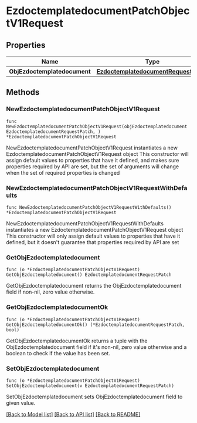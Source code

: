# EzdoctemplatedocumentPatchObjectV1Request

## Properties

Name | Type | Description | Notes
------------ | ------------- | ------------- | -------------
**ObjEzdoctemplatedocument** | [**EzdoctemplatedocumentRequestPatch**](EzdoctemplatedocumentRequestPatch.md) |  | 

## Methods

### NewEzdoctemplatedocumentPatchObjectV1Request

`func NewEzdoctemplatedocumentPatchObjectV1Request(objEzdoctemplatedocument EzdoctemplatedocumentRequestPatch, ) *EzdoctemplatedocumentPatchObjectV1Request`

NewEzdoctemplatedocumentPatchObjectV1Request instantiates a new EzdoctemplatedocumentPatchObjectV1Request object
This constructor will assign default values to properties that have it defined,
and makes sure properties required by API are set, but the set of arguments
will change when the set of required properties is changed

### NewEzdoctemplatedocumentPatchObjectV1RequestWithDefaults

`func NewEzdoctemplatedocumentPatchObjectV1RequestWithDefaults() *EzdoctemplatedocumentPatchObjectV1Request`

NewEzdoctemplatedocumentPatchObjectV1RequestWithDefaults instantiates a new EzdoctemplatedocumentPatchObjectV1Request object
This constructor will only assign default values to properties that have it defined,
but it doesn't guarantee that properties required by API are set

### GetObjEzdoctemplatedocument

`func (o *EzdoctemplatedocumentPatchObjectV1Request) GetObjEzdoctemplatedocument() EzdoctemplatedocumentRequestPatch`

GetObjEzdoctemplatedocument returns the ObjEzdoctemplatedocument field if non-nil, zero value otherwise.

### GetObjEzdoctemplatedocumentOk

`func (o *EzdoctemplatedocumentPatchObjectV1Request) GetObjEzdoctemplatedocumentOk() (*EzdoctemplatedocumentRequestPatch, bool)`

GetObjEzdoctemplatedocumentOk returns a tuple with the ObjEzdoctemplatedocument field if it's non-nil, zero value otherwise
and a boolean to check if the value has been set.

### SetObjEzdoctemplatedocument

`func (o *EzdoctemplatedocumentPatchObjectV1Request) SetObjEzdoctemplatedocument(v EzdoctemplatedocumentRequestPatch)`

SetObjEzdoctemplatedocument sets ObjEzdoctemplatedocument field to given value.



[[Back to Model list]](../README.md#documentation-for-models) [[Back to API list]](../README.md#documentation-for-api-endpoints) [[Back to README]](../README.md)


